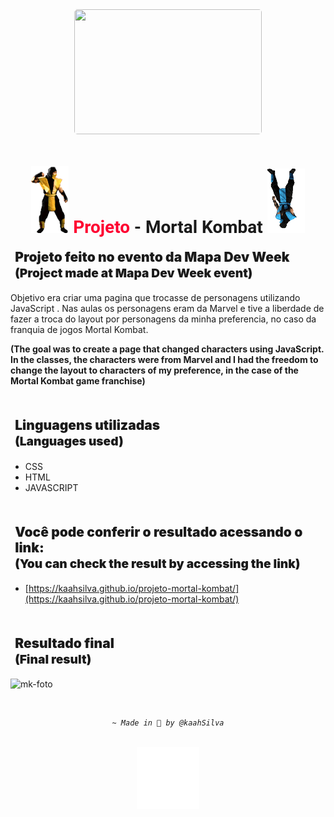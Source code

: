 <center>
   <img style="border-radius: 5px; margin-bottom: 12px;"  src=".github/logo.png" width="300px" height="200px" />  
</center>

<h1 align="center"
   style="font-family: 'Roboto', cursive;"
>
   <img src=".github/scorpion.gif" width="60px" />
    <span style="color: #fe0231">Projeto</span> - Mortal Kombat
   <img src=".github/subzero.gif" width="60px" />
</h1>

<h2 style="font-weight: 900; margin: 1.2rem 0.45rem">
   Projeto feito no evento da Mapa Dev Week <br>
   <span style="font-size: 1.2rem;">
   (Project made at Mapa Dev Week event)
   </span>
</h2>

Objetivo era criar uma pagina que trocasse de personagens utilizando JavaScript .
Nas aulas os personagens eram da Marvel e tive a liberdade de fazer a troca do layout por personagens da minha preferencia,
no caso da franquia de jogos Mortal Kombat.

**(The goal was to create a page that changed characters using JavaScript. In the classes, the characters were from Marvel and
I had the freedom to change the layout to characters of my preference, in the case of the Mortal Kombat game franchise)**

<br>

<h2 style="font-weight: 900; margin: 1.2rem 0.45rem">
   Linguagens utilizadas <br>
   <span style="font-size: 1.2rem;">
   (Languages used)
   </span>
</h1>

 - CSS
 - HTML
 - JAVASCRIPT

<br>

<h2 style="font-weight: 900; margin: 1.2rem 0.45rem">
   Você pode conferir o resultado acessando o link:  <br>
   <span style="font-size: 1.2rem;">
   (You can check the result by accessing the link)
   </span>
</h2>

- [https://kaahsilva.github.io/projeto-mortal-kombat/](https://kaahsilva.github.io/projeto-mortal-kombat/)

<br>

<h2 style="font-weight: 900; margin: 1.2rem 0.45rem">
   Resultado final  <br>
   <span style="font-size: 1.2rem;">
   (Final result)
   </span>
</h2>

![mk-foto](https://user-images.githubusercontent.com/74149487/168692387-ccb6266e-726f-40a1-adff-6e499ebb6a54.png)

<br>

<center>
   <address>

      ~ Made in 💜 by @kaahSilva  
<br>
<center><img src=".github/toasty-mortal-kombat.gif" style="height: 100px" /></center>

   </address>
</center>

